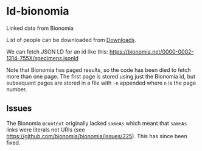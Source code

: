 # ld-bionomia
Linked data from Bionomia

List of people can be downloaded from [Downloads](https://bionomia.net/downloads).

We can fetch JSON LD for an id like this: https://bionomia.net/0000-0002-1314-755X/specimens.jsonld

Note that Bionomia has paged results, so the code has been died to fetch more than one page. The first page is stored using just the Bionomia id, but subsequent pages are stored in a file with `-n` appended where `n` is the page number.

## Issues

The Bionomia `@context` originally lacked `sameAs` which meant that `sameAs` links were literals not URIs (see https://github.com/bionomia/bionomia/issues/225). This has since been fixed.
